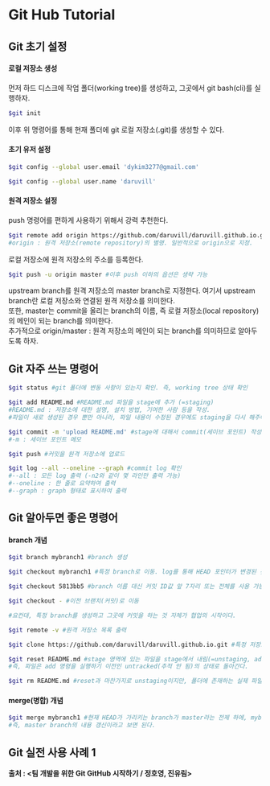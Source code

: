 # Git Hub Tutorial

## Git 초기 설정
#### 로컬 저장소 생성
먼저 하드 디스크에 작업 폴더(working tree)를 생성하고, 그곳에서 git bash(cli)를 실행하자.  
```bash
$git init
```
이후 위 명령어를 통해 현재 폴더에 git 로컬 저장소(.git)를 생성할 수 있다.

#### 초기 유저 설정
```bash
$git config --global user.email 'dykim3277@gmail.com'

$git config --global user.name 'daruvill'
```

#### 원격 저장소 설정
push 명령어를 편하게 사용하기 위해서 강력 추천한다.
```bash
$git remote add origin https://github.com/daruvill/daruvill.github.io.git 
#origin : 원격 저장소(remote repository)의 별명. 일반적으로 origin으로 지정.
```
로컬 저장소에 원격 저장소의 주소를 등록한다. 
```bash
$git push -u origin master #이후 push 이하의 옵션은 생략 가능
```
upstream branch를 원격 저장소의 master branch로 지정한다. 여기서 upstream branch란 로컬 저장소와 연결된 원격 저장소를 의미한다.  
또한, master는 commit을 올리는 branch의 이름, 즉 로컬 저장소(local repository)의 메인이 되는 branch를 의미한다.  
추가적으로 origin/master : 원격 저장소의 메인이 되는 branch를 의미하므로 알아두도록 하자.

## Git 자주 쓰는 명령어
```bash
$git status #git 폴더에 변동 사항이 있는지 확인. 즉, working tree 상태 확인
```

```bash
$git add README.md #README.md 파일을 stage에 추가 (=staging)
#README.md : 저장소에 대한 설명, 설치 방법, 기여한 사람 등을 작성.
#파일이 새로 생성된 경우 뿐만 아니라, 파일 내용이 수정된 경우에도 staging을 다시 해주어야 한다.
```

```bash
$git commit -m 'upload README.md' #stage에 대해서 commit(세이브 포인트) 작성
#-m : 세이브 포인트 메모
```

```bash
$git push #커밋을 원격 저장소에 업로드
```

```bash
$git log --all --oneline --graph #commit log 확인
#--all : 모든 log 출력 (-n2와 같이 몇 라인만 출력 가능)
#--oneline : 한 줄로 요약하여 출력
#--graph : graph 형태로 표시하여 출력
```

## Git 알아두면 좋은 명령어

#### branch 개념
```bash
$git branch mybranch1 #branch 생성

$git checkout mybranch1 #특정 branch로 이동. log를 통해 HEAD 포인터가 변경된 것을 알 수 있음.

$git checkout 5813bb5 #branch 이름 대신 커밋 ID값 앞 7자리 또는 전체를 사용 가능

$git checkout - #이전 브랜치(커밋)로 이동

#요컨대, 특정 branch를 생성하고 그곳에 커밋을 하는 것 자체가 협업의 시작이다.
```

```bash
$git remote -v #원격 저장소 목록 출력
```

```bash
$git clone https://github.com/daruvill/daruvill.github.io.git #특정 저장소의 코드와 버전 전체를 다운로드
```

```bash
$git reset README.md #stage 영역에 있는 파일을 stage에서 내림(=unstaging, add의 반대 기능)
#즉, 파일은 add 명령을 실행하기 이전인 untracked(추적 안 됨)의 상태로 돌아간다.
```

```bash
$git rm README.md #reset과 마찬가지로 unstaging이지만, 폴더에 존재하는 실제 파일도 함께 삭제하므로 유의.
```

#### merge(병합) 개념

```bash
$git merge mybranch1 #현재 HEAD가 가리키는 branch가 master라는 전제 하에, mybranch1을 master에 병합
#즉, master branch의 내용 갱신이라고 보면 된다.
```

## Git 실전 사용 사례 1

**출처 : <팀 개발을 위한 Git GitHub 시작하기 / 정호영, 진유림>**